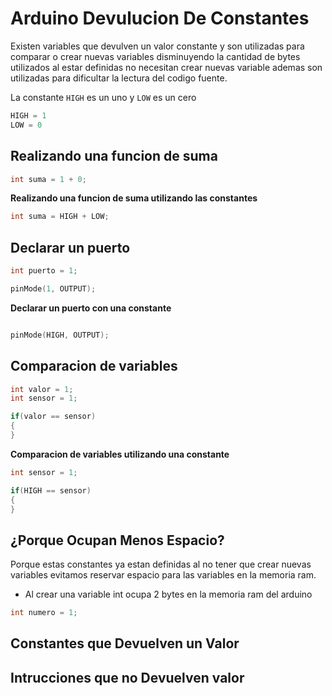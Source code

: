# Arduino Devulucion De Constantes

Existen variables que devulven un valor constante y son utilizadas para comparar o crear nuevas variables disminuyendo la cantidad de bytes utilizados al estar definidas no necesitan crear nuevas variable ademas son utilizadas para dificultar la lectura del codigo fuente. 

La constante ```HIGH``` es un uno y ```LOW``` es un cero

``` c++
HIGH = 1
LOW = 0 
```

## Realizando una funcion de suma

``` c++
int suma = 1 + 0;
``` 

**Realizando una funcion de suma utilizando las constantes**

```c++
int suma = HIGH + LOW;
``` 

## Declarar un puerto

```c++
int puerto = 1;

pinMode(1, OUTPUT);

``` 

**Declarar un puerto con una constante**

```c++

pinMode(HIGH, OUTPUT);

```

## Comparacion de variables
```c++
int valor = 1;
int sensor = 1;

if(valor == sensor)
{
}

```

**Comparacion de variables utilizando una constante**
```c++
int sensor = 1;

if(HIGH == sensor)
{
}

```

## ¿Porque Ocupan Menos Espacio?
Porque estas constantes ya estan definidas al no tener que crear nuevas variables evitamos reservar espacio para las variables en la memoria ram.

* Al crear una variable int ocupa 2 bytes en la memoria ram del arduino
```c++
int numero = 1;
```

## Constantes que Devuelven un Valor

## Intrucciones que no Devuelven valor









